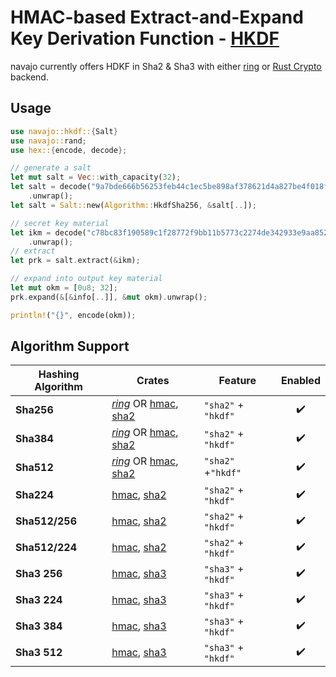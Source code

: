 # HMAC-based Extract-and-Expand Key Derivation Function - [HKDF](https://www.rfc-editor.org/rfc/rfc5869)

navajo currently offers HDKF in Sha2 & Sha3 with either
[ring](https://docs.rs/ring/0.16.20/ring/index.html) or [Rust
Crypto](https://docs.rs/hkdf/0.12.3/hkdf/) backend.

## Usage

```rust
use navajo::hkdf::{Salt}
use navajo::rand;
use hex::{encode, decode};

// generate a salt
let mut salt = Vec::with_capacity(32);
let salt = decode("9a7bde666b56253feb44c1ec5be898af378621d4a827be4f018f04406305887c")
	.unwrap();
let salt = Salt::new(Algorithm::HkdfSha256, &salt[..]);

// secret key material
let ikm = decode("c78bc83f190589c1f28772f9bb11b5773c2274de342933e9aa8521a5e09c7829")
	.unwrap();
// extract
let prk = salt.extract(&ikm);

// expand into output key material
let mut okm = [0u8; 32];
prk.expand(&[&info[..]], &mut okm).unwrap();

println!("{}", encode(okm));
```

## Algorithm Support

| Hashing Algorithm | Crates                                                                                                                 | Feature             | Enabled |
| ----------------- | ---------------------------------------------------------------------------------------------------------------------- | ------------------- | :-----: |
| **Sha256**        | [_ring_](https://crates.io/crates/hma) OR [hmac](https://crates.io/crates/hmac), [sha2](https://crates.io/crates/sha2) | `"sha2"` + `"hkdf"` |   ✔️    |
| **Sha384**        | [_ring_](https://crates.io/crates/hma) OR [hmac](https://crates.io/crates/hmac), [sha2](https://crates.io/crates/sha2) | `"sha2"` + `"hkdf"` |   ✔️    |
| **Sha512**        | [_ring_](https://crates.io/crates/hma) OR [hmac](https://crates.io/crates/hmac), [sha2](https://crates.io/crates/sha2) | `"sha2"` +`"hkdf"`  |   ✔️    |
| **Sha224**        | [hmac](https://crates.io/crates/hmac), [sha2](https://crates.io/crates/sha2)                                           | `"sha2"` + `"hkdf"` |   ✔️    |
| **Sha512/256**    | [hmac](https://crates.io/crates/hmac), [sha2](https://crates.io/crates/sha2)                                           | `"sha2"` + `"hkdf"` |   ✔️    |
| **Sha512/224**    | [hmac](https://crates.io/crates/hmac), [sha2](https://crates.io/crates/sha2)                                           | `"sha2"` + `"hkdf"` |   ✔️    |
| **Sha3 256**      | [hmac](https://crates.io/crates/hmac), [sha3](https://crates.io/crates/sha3)                                           | `"sha3"` + `"hkdf"` |   ✔️    |
| **Sha3 224**      | [hmac](https://crates.io/crates/hmac), [sha3](https://crates.io/crates/sha3)                                           | `"sha3"` + `"hkdf"` |   ✔️    |
| **Sha3 384**      | [hmac](https://crates.io/crates/hmac), [sha3](https://crates.io/crates/sha3)                                           | `"sha3"` + `"hkdf"` |   ✔️    |
| **Sha3 512**      | [hmac](https://crates.io/crates/hmac), [sha3](https://crates.io/crates/sha3)                                           | `"sha3"` + `"hkdf"` |   ✔️    |
